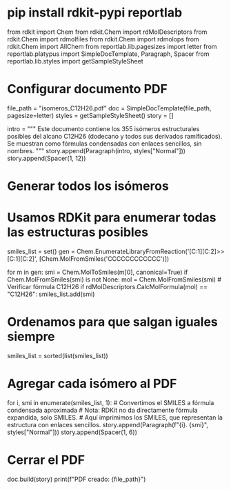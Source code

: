 # pip install rdkit-pypi reportlab

from rdkit import Chem
from rdkit.Chem import rdMolDescriptors
from rdkit.Chem import rdmolfiles
from rdkit.Chem import rdmolops
from rdkit.Chem import AllChem
from reportlab.lib.pagesizes import letter
from reportlab.platypus import SimpleDocTemplate, Paragraph, Spacer
from reportlab.lib.styles import getSampleStyleSheet

# Configurar documento PDF
file_path = "isomeros_C12H26.pdf"
doc = SimpleDocTemplate(file_path, pagesize=letter)
styles = getSampleStyleSheet()
story = []

intro = """<para align='justify'>
Este documento contiene los 355 isómeros estructurales posibles del alcano C12H26
(dodecano y todos sus derivados ramificados). 
Se muestran como fórmulas condensadas con enlaces sencillos, sin nombres.
</para>"""
story.append(Paragraph(intro, styles["Normal"]))
story.append(Spacer(1, 12))

# Generar todos los isómeros
# Usamos RDKit para enumerar todas las estructuras posibles
smiles_list = set()
gen = Chem.EnumerateLibraryFromReaction('[C:1][C:2]>>[C:1][C:2]', [Chem.MolFromSmiles('CCCCCCCCCCCC')])

for m in gen:
    smi = Chem.MolToSmiles(m[0], canonical=True)
    if Chem.MolFromSmiles(smi) is not None:
        mol = Chem.MolFromSmiles(smi)
        # Verificar fórmula C12H26
        if rdMolDescriptors.CalcMolFormula(mol) == "C12H26":
            smiles_list.add(smi)

# Ordenamos para que salgan iguales siempre
smiles_list = sorted(list(smiles_list))

# Agregar cada isómero al PDF
for i, smi in enumerate(smiles_list, 1):
    # Convertimos el SMILES a fórmula condensada aproximada
    # Nota: RDKit no da directamente fórmula expandida, solo SMILES.
    # Aquí imprimimos los SMILES, que representan la estructura con enlaces sencillos.
    story.append(Paragraph(f"{i}. {smi}", styles["Normal"]))
    story.append(Spacer(1, 6))

# Cerrar el PDF
doc.build(story)
print(f"PDF creado: {file_path}")
